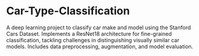 # Car-Type-Classification
A deep learning project to classify car make and model using the Stanford Cars Dataset. Implements a ResNet18 architecture for fine-grained classification, tackling challenges in distinguishing visually similar car models. Includes data preprocessing, augmentation, and model evaluation.
